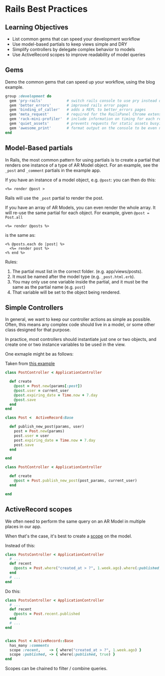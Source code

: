 # Rails Best Practices

## Learning Objectives

* List common gems that can speed your development workflow
* Use model-based partials to keep views simple and DRY
* Simplify controllers by delegate complex behavior to models
* Use ActiveRecord scopes to improve readability of model queries

## Gems

Demo the common gems that can speed up your workflow, using the blog example.

```ruby
group :development do
  gem 'pry-rails'           # switch rails console to use pry instead of irb
  gem 'better_errors'       # improved rails error pages
  gem 'binding_of_caller'   # adds a REPL to better_errors pages
  gem 'meta_request'        # required for the RailsPanel Chrome extension
  gem 'rack-mini-profiler'  # include information on timing for each requests
  gem 'quiet_assets'        # prevents requests for static assets busying your logs
  gem 'awesome_print'       # format output on the console to be even nicer
end
```

## Model-Based partials

In Rails, the most common pattern for using partials is to create a partial that
renders one instance of a type of AR Model object. For an example, see the
`_post` and `_comment` partials in the example app.

If you have an instance of a model object, e.g. `@post`: you can then do this:

```
<%= render @post >
```

Rails will use the `_post` partial to render the post.

If you have an array of AR Models, you can even render the whole array. It will
re-use the same partial for each object. For example, given `@post = Post.all`

```
<%= render @posts %>
```

is the same as:

```
<% @posts.each do |post| %>
  <%= render post %>
<% end %>
```


Rules:
1. The partial must list in the correct folder. (e.g. app/views/posts).
2. It must be named after the model type (e.g. `_post.html.erb`).
3. You may only use one variable inside the partial, and it must be the same as the partial name (e.g. `post`)
4. That variable will be set to the object being rendered.

## Simple Controllers

In general, we want to keep our controller actions as simple as possible. Often,
this means any complex code should live in a model, or some other class designed
for that purpose.

In practice, most controllers should instantiate just one or two objects, and
create one or two instance variables to be used in the view.

One exmaple might be as follows:

Taken from [this example](http://www.devinterface.com/blog/en/2010/07/rails-best-practices-3-increase-controllers-readability/)

```ruby
class PostController < ApplicationController

  def create
    @post = Post.new(params[:post])
    @post.user = current_user
    @post.expiring_date = Time.now + 7.day
    @post.save  
  end
end
```

```ruby
class Post <  ActiveRecord:Base

  def publish_new_post(params, user)
    post = Post.new(params)
    post.user = user
    post.expiring_date = Time.now + 7.day
    post.save
  end

end

class PostController < ApplicationController

  def create
    @post = Post.publish_new_post(post_params, current_user)
  end

end
```


## ActiveRecord scopes

We often need to perform the same query on an AR Model in multiple places in
our app.

When that's the case, it's best to create a [scope](http://guides.rubyonrails.org/active_record_querying.html#scopes) on
the model.

Instead of this:

```ruby
class PostsController < ApplicationController
  # ...
  def recent
    @posts = Post.where("created_at > ?", 1.week.ago).where(:published, true)
  end
  # ...
end
```

Do this:

```ruby
class PostsController < ApplicationController
  # ...
  def recent
    @posts = Post.recent.published
  end
  # ...
end


class Post < ActiveRecord::Base
  has_many :comments
  scope :recent,    -> { where("created_at > ?", 1.week.ago) }
  scope :published, -> { where(:published, true) }
end
```

Scopes can be chained to filter / combine queries.
